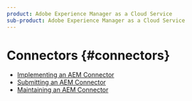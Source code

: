 ```yaml
---
product: Adobe Experience Manager as a Cloud Service
sub-product: Adobe Experience Manager as a Cloud Service
---
```


# Connectors {#connectors}

+ [Implementing an AEM Connector](implement.md)
+ [Submitting an AEM Connector](submit.md)
+ [Maintaining an AEM Connector](maintain.md)
